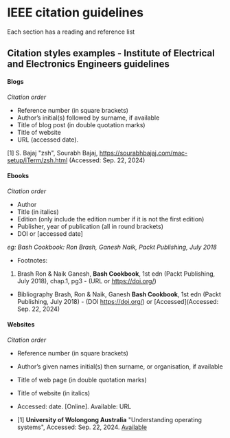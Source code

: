 # IEEE citation guidelines

Each section has a reading and reference list

## __Citation styles examples - Institute of Electrical and Electronics Engineers guidelines__

#### Blogs
_Citation order_

- Reference number (in square brackets)
- Author’s initial(s) followed by surname, if available
- Title of blog post (in double quotation marks)
- Title of website
- URL (accessed date).

[1] S. Bajaj "zsh", Sourabh Bajaj, https://sourabhbajaj.com/mac-setup/iTerm/zsh.html (Accessed: Sep. 22, 2024)

#### Ebooks
_Citation order_
- Author
- Title (in italics)
- Edition (only include the edition number if it is not the first edition)
- Publisher, year of publication (all in round brackets)
- DOI or <URL> [accessed date]

*eg: Bash Cookbook: Ron Brash, Ganesh Naik, Packt Publishing, July 2018*

- Footnotes:

1. Brash Ron & Naik Ganesh, __Bash Cookbook__, 1st edn (Packt Publishing, July 2018), chap.1, pg3 - (URL or https://doi.org/)

- Bibliography
Brash, Ron & Naik, Ganesh __Bash Cookbook__, 1st edn (Packt Publishing, July 2018) - (DOI https://doi.org/) or [Accessed](Accessed: Sep. 22, 2024)


#### Websites
_Citation order_
- Reference number (in square brackets)
- Author’s given names initial(s) then surname, or organisation, if available
- Title of web page (in double quotation marks)
- Title of website (in italics)
- Accessed: date. [Online]. Available: URL

- [1]  __University of Wolongong Australia__ "Understanding operating systems", Accessed: Sep. 22, 2024. [Available](https://www.uow.edu.au/student/support-services/academic-skills/online-resources/technology-and-software/operating-systems/)
